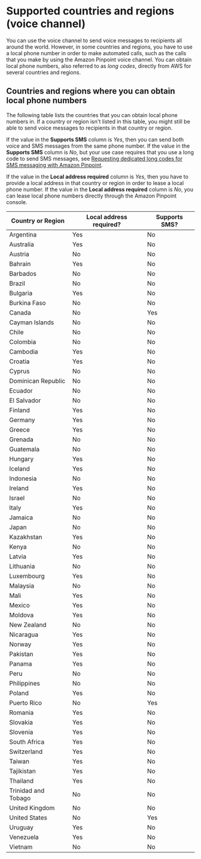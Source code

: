 # Supported countries and regions \(voice channel\)<a name="channels-voice-countries"></a>

You can use the voice channel to send voice messages to recipients all around the world\. However, in some countries and regions, you have to use a local phone number in order to make automated calls, such as the calls that you make by using the Amazon Pinpoint voice channel\. You can obtain local phone numbers, also referred to as *long codes*, directly from AWS for several countries and regions\.

## Countries and regions where you can obtain local phone numbers<a name="channels-voice-countries-table"></a>

The following table lists the countries that you can obtain local phone numbers in\. If a country or region isn't listed in this table, you might still be able to send voice messages to recipients in that country or region\. 

If the value in the **Supports SMS** column is *Yes*, then you can send both voice and SMS messages from the same phone number\. If the value in the **Supports SMS** column is *No*, but your use case requires that you use a long code to send SMS messages, see [Requesting dedicated long codes for SMS messaging with Amazon Pinpoint](channels-sms-awssupport-long-code.md)\.

If the value in the **Local address required** column is *Yes*, then you have to provide a local address in that country or region in order to lease a local phone number\. If the value in the **Local address required** column is *No*, you can lease local phone numbers directly through the Amazon Pinpoint console\.


| Country or Region | Local address required? | Supports SMS? | 
| --- | --- | --- | 
| Argentina | Yes | No | 
| Australia | Yes | No | 
| Austria | No | No | 
| Bahrain | Yes | No | 
| Barbados | No | No | 
| Brazil | No | No | 
| Bulgaria | Yes | No | 
| Burkina Faso | No | No | 
| Canada | No | Yes | 
| Cayman Islands | No | No | 
| Chile | No | No | 
| Colombia | No | No | 
| Cambodia | Yes | No | 
| Croatia | Yes | No | 
| Cyprus | No | No | 
| Dominican Republic | No | No | 
| Ecuador | No | No | 
| El Salvador | No | No | 
| Finland | Yes | No | 
| Germany | Yes | No | 
| Greece | Yes | No | 
| Grenada | No | No | 
| Guatemala | No | No | 
| Hungary | Yes | No | 
| Iceland | Yes | No | 
| Indonesia | No | No | 
| Ireland | Yes | No | 
| Israel | No | No | 
| Italy | Yes | No | 
| Jamaica | No | No | 
| Japan | No | No | 
| Kazakhstan | Yes | No | 
| Kenya | No | No | 
| Latvia | Yes | No | 
| Lithuania | No | No | 
| Luxembourg | Yes | No | 
| Malaysia | No | No | 
| Mali | Yes | No | 
| Mexico | Yes | No | 
| Moldova | Yes | No | 
| New Zealand | No | No | 
| Nicaragua | Yes | No | 
| Norway | Yes | No | 
| Pakistan | Yes | No | 
| Panama | Yes | No | 
| Peru | No | No | 
| Philippines | No | No | 
| Poland | Yes | No | 
| Puerto Rico | No | Yes | 
| Romania | Yes | No | 
| Slovakia | Yes | No | 
| Slovenia | Yes | No | 
| South Africa | Yes | No | 
| Switzerland | Yes | No | 
| Taiwan | Yes | No | 
| Tajikistan | Yes | No | 
| Thailand | Yes | No | 
| Trinidad and Tobago | No | No | 
| United Kingdom | No | No | 
| United States | No | Yes | 
| Uruguay | Yes | No | 
| Venezuela | Yes | No | 
| Vietnam | No | No | 